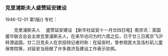 ### 克里浦斯夫人盛赞延安建设

1946-12-01
第1版()
专栏：

　　克里浦斯夫人
  　盛赞延安建设
    【新华社延安十一月廿四日电】南京讯：英国援华联合总会主席克里浦斯夫人，在来华访问为时六周之后，已于廿三日离京飞沪转港返国。廿二日克夫人在京招待记者时称：在延安时，曾参观医大及洛杉矶儿童保育院等，对延安当局做了许多救济及建设工作表示钦佩。
